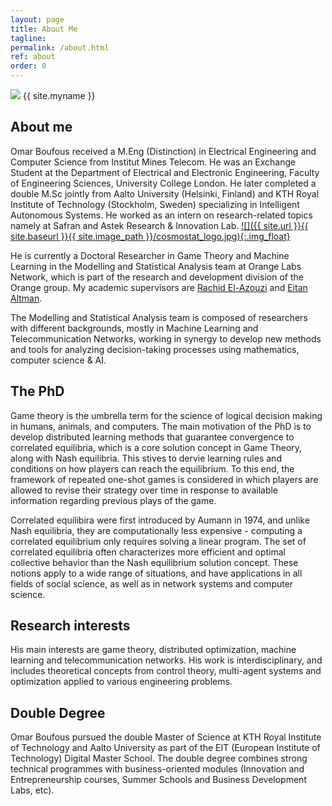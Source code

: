 ```yaml
---
layout: page
title: About Me
tagline:
permalink: /about.html
ref: about
order: 0
---
```


<div class="about-image-container">
  <img src="{{ site.url }}{{ site.baseurl }}{{ site.image_path }}/omar.JPG" class="about-image">
  <span class="about-name">{{ site.myname }}</span><br>
</div>


## About me

Omar Boufous received a M.Eng (Distinction) in Electrical Engineering and Computer Science from Institut Mines Telecom. He was an Exchange Student at the Department of Electrical and Electronic Engineering, Faculty of Engineering Sciences, University College London. He later completed a double M.Sc jointly from Aalto University (Helsinki, Finland) and KTH Royal Institute of Technology (Stockholm, Sweden) specializing in Intelligent Autonomous Systems. He worked as an intern on research-related topics namely at Safran and Astek Research & Innovation Lab.
[![]({{ site.url }}{{ site.baseurl }}{{ site.image_path }}/cosmostat_logo.jpg){:.img_float}](http://www.cosmostat.org/)

He is currently a Doctoral Researcher in Game Theory and Machine Learning in the Modelling and Statistical Analysis team at Orange Labs Network, which is part of the research and development division of the Orange group. My academic supervisors are [Rachid El-Azouzi](https://scholar.google.com/citations?user=Tvto5qkAAAAJ&hl=en) and [Eitan Altman](https://scholar.google.com/citations?user=pEfJPS0AAAAJ&hl=en).

The Modelling and Statistical Analysis team is composed of researchers with different backgrounds, mostly in Machine Learning and Telecommunication Networks, working in synergy to develop new methods and tools for analyzing decision-taking processes using mathematics, computer science & AI. 

## The PhD

Game theory is the umbrella term for the science of logical decision making in humans, animals, and computers. The main motivation of the PhD is to develop distributed learning methods that guarantee convergence to correlated equilibria, which is a core solution concept in Game Theory, along with Nash equilibria. 
This stives to dervie learning rules and conditions on how players can reach the equilibrium. To this end, the framework of repeated one-shot games is  considered in which players are allowed to revise their strategy over time in response to available information regarding previous plays of the game.

Correlated equilibira were first introduced by Aumann in 1974, and unlike Nash equilibria, they are computationally less expensive - computing a correlated equilibrium only requires solving a linear program. The set of correlated equilibria often characterizes more efficient and optimal collective behavior than the Nash equilibrium solution concept.
These notions apply to a wide range of situations, and have applications in all fields of social science, as well as in network systems and computer science. 


## Research interests

His main interests are game theory, distributed optimization, machine learning and telecommunication networks. His work is interdisciplinary, and includes theoretical concepts from control theory, multi-agent systems and optimization applied to various engineering problems.


## Double Degree

Omar Boufous pursued the double Master of Science at KTH Royal Institute of Technology and Aalto University as part of the EIT (European Institute of Technology) Digital Master School. The double degree combines strong technical programmes with business-oriented modules (Innovation and Entrepreneurship courses, Summer Schools and Business Development Labs, etc).
